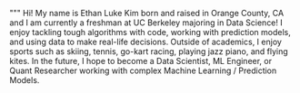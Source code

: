 """
Hi! My name is Ethan Luke Kim born and raised in Orange County, CA and I am currently 
a freshman at UC Berkeley majoring in Data Science! I enjoy tackling tough algorithms 
with code, working with prediction models, and using data to make real-life decisions. 
Outside of academics, I enjoy sports such as skiing, tennis, go-kart racing, playing 
jazz piano, and flying kites. In the future, I hope to become a Data Scientist, ML Engineer, 
or Quant Researcher working with complex Machine Learning / Prediction Models. 
